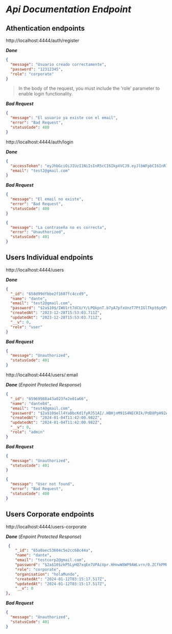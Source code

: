 # **_Api Documentation Endpoint_**

## Athentication endpoints

http://localhost:4444/auth/register

**_Done_**

```json
{
  "message": "Usuario creado correctamente",
  "password": "12312345",
  "role": "corporate"
}
```

> In the body of the request,
> you must include the 'role' parameter to enable login functionality.

**_Bad Request_**

```json
{
  "message": "El usuario ya existe con el email",
  "error": "Bad Request",
  "statusCode": 400
}
```

http://localhost:4444/auth/login

**_Done_**

```json
{
  "accessToken": "eyJhbGciOiJIUzI1NiIsInR5cCI6IkpXVCJ9.eyJlbWFpbCI6InRlc3QyQGdtYWlsLmNvbSIsImlhdCI6MTcwMzc4MjUyNCwiZXhwIjoxNzAzODY4OTI0fQ.y-7Tx_Ui-GkOolRJzorZjL7fyQGWTm5R2ZzDWUnd9PU",
  "email": "test2@gmail.com"
}
```

**_Bad Request_**

```json
{
  "message": "El email no existe",
  "error": "Bad Request",
  "statusCode": 400
}
```

```json
{
  "message": "La contraseña no es correcta",
  "error": "Unauthorized",
  "statusCode": 401
}
```

## Users Individual endpoints

http://localhost:4444/users

**_Done_**

```json
{
  "_id": "658d99dfbbe2f1607fc4ccd9",
  "name": "dante",
  "email": "test2@gmail.com",
  "password": "$2a$10$/IWU1rt7dCU/Y/LPQkpnT.b7yA7pfxUnzT7PtIGlTkpt6yQPrLVrO",
  "createdAt": "2023-12-28T15:53:03.711Z",
  "updatedAt": "2023-12-28T15:53:03.711Z",
  "__v": 0,
  "role": "user"
}
```

**_Bad Request_**

```json
{
  "message": "Unauthorized",
  "statusCode": 401
}
```

http://localhost:4444/users/:email

**_Done_** (_Enpoint Protected Response_)

```json
{
  "_id": "65969988a43a023fe2e01a66",
  "name": "dante84",
  "email": "test4@gmail.com",
  "password": "$2a$10$ell4YaBbcKd1fyRJ51AI/.HBHjnM91S4NECRIk/PdD8PpH92APudG",
  "createdAt": "2024-01-04T11:42:00.982Z",
  "updatedAt": "2024-01-04T11:42:00.982Z",
  "__v": 0,
  "role": "admin"
}
```

**_Bad Request_**

```json
{
  "message": "Unauthorized",
  "statusCode": 401
}
```

```json
{
  "message": "User not found",
  "error": "Bad Request",
  "statusCode": 400
}
```

## Users Corporate endpoints

http://localhost:4444/users-corporate

**_Done_** (_Enpoint Protected Response_)

```json
 {
    "_id": "65a0aec53604c5e2cc68c44a",
    "name": "dante",
    "email": "testcorp2@gmail.com",
    "password": "$2a$10$zkP5LyHQ7xqEe7UPAiVpr.HHnwW8WP9AWLvrn/0.ZCfkPMUN/LFLO",
    "role": "corporate",
    "organisation": "holaMundo",
    "createdAt": "2024-01-12T03:15:17.517Z",
    "updatedAt": "2024-01-12T03:15:17.517Z",
    "__v": 0
},
```
**_Bad Request_**

```json
{
  "message": "Unauthorized",
  "statusCode": 401
}
```

